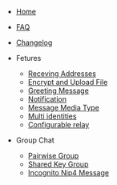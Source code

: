 <!-- docs/_sidebar.md -->

- [Home](/)
<!-- - [Quick start](start.md) -->
- [FAQ](https://keychat.npub.pro/ ":target=_blank")
- [Changelog](Changelog.md)
- Fetures

  - [Receving Addresses](fetures/receving-addresses.md)
  - [Encrypt and Upload File](fetures/encrypt-upload-files.md)
  - [Greeting Message](fetures/greeting-message-privacy-mode.md)
  - [Notification](fetures/notifications.md)
  - [Message Media Type](fetures/message-media-type.md)
  - [Multi identities](fetures/multi-identities.md)
  - [Configurable relay](fetures/configurable-relay.md)

- Group Chat
  - [Pairwise Group](group/pairwise-group.md)
  - [Shared Key Group](group/shared-key-group.md)
  - [Incognito Nip4 Message](group/incognito-nip4-message.md)
